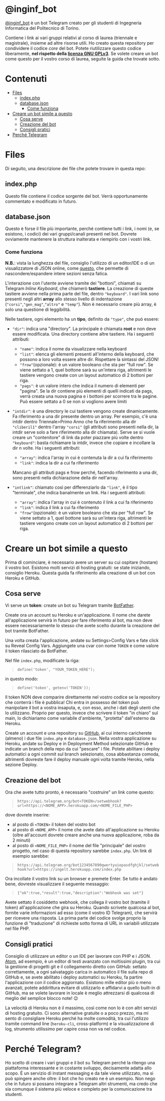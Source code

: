 # @inginf_bot

[@inginf_bot](https://politoinginf.000webhostapp.com) è un bot Telegram creato per gli studenti di Ingegneria Informatica del Politecnico di Torino.

Contiene i link ai vari gruppi relativi al corso di laurea (triennale e magistrale), insieme ad altre risorse utili.
Ho creato questa repository per condividere il codice *core* del bot. Potete riutilizzare questo codice liberamente, **nel rispetto della [licenza GNU GPLv3](https://www.gnu.org/licenses/gpl-3.0.html)**.
Se volete creare un bot come questo per il vostro corso di laurea, seguite la guida che trovate sotto.

# Contenuti

- [Files](#files)
	- [index.php](#index.php)
	- [database.json](#database.json)
		- [Come funziona](#come-funziona) 
- [Creare un bot simile a questo](#creare-un-bot-simile-a-questo)
	- [Cosa serve](#cosa-serve)
	- [Creazione del bot](#creazione-del-bot)
	- [Consigli pratici](#consigli-pratici)
- [Perché Telegram](#perché-telegram)

# Files

Di seguito, una descrizione dei file che potete trovare in questa repo:

## index.php

Questo file contiene il codice sorgente del bot. Verrà opportunamente commentato e modificato in futuro.

## database.json

Questo è forse il file più importante, perché contiene tutti i link, i nomi (e, se esistono, i codici) dei vari gruppi/canali presenti nel bot. Dovrete ovviamente mantenere la struttura inalterata e riempirlo con i vostri link.

### Come funziona

**N.B.**: vista la lunghezza del file, consiglio l'utilizzo di un editor/IDE o di un visualizzatore di JSON online, come [questo](https://jsonformatter.curiousconcept.com/), che permette di nascondere/espandere intere sezioni senza fatica.

L'interazione con l'utente avviene tramite dei "bottoni", chiamati su Telegram *Inline Keyboard*, che chiamerò **tastiere**. La creazione di queste tastiere avviene nella prima parte del file, dentro `"keyboard"`.
I vari link sono presenti negli altri **array** allo stesso livello di indentazione (`"corsi"`,`"gen_mag"`,`"altro"` e `"temp"`). Non è necessario creare più array, è solo una questione di leggibilità.

Nelle tastiere, ogni elemento ha un **tipo**, definito da `"type"`, che può essere:

- `"dir"`: indica una "directory". La principale è chiamata **root** e non deve essere modificata. Una directory contiene altre tastiere.
Ha i seguenti attributi:

	- `"name"`: indica il nome da visualizzare nella keyboard
	- `"list"`: elenca gli elementi presenti all'interno della keyboard, che possono a loro volta essere altre dir. Rispettare la sintassi del JSON!
	- `"frow"`(opzionale): è un valore booleano che sta per "full row". Se viene settato a 1, quel bottone sarà su un'intera riga, altrimenti le tastiere vengono create con un layout automatico di 2 bottoni per riga.
	- `"pags"`: è un valore intero che indica il numero di elementi per "pagina". Se la dir contiene più elementi di quelli indicati da pags, verrà creata una nuova pagina e i bottoni per scorrere tra le pagine. Può essere settato a 0 se non si vogliono avere limiti
 
- `"intdir"`: è una directory le cui tastiere vengono create dinamicamente. Fa riferimento a una dir presente dentro un array. Per esempio, c'è una intdir dentro Triennale>Primo Anno che fa riferimento alla dir `"cliberil1"` dentro l'array `"corsi"` (gli attributi sono presenti nella dir, la intdir serve solo a fare riferimento alla dir chiamata). Serve se si vuole creare un "contenitore" di link da poter piazzare più volte dentro `"keyboard"`: basta richiamare la intdir, invece che copiare e incollare la dir n volte.
Ha i seguenti attributi:

	- `"array"`: indica l'array in cui è contenuta la dir a cui fa riferimento
	- `"link"`: indica la dir a cui fa riferimento

	Mancano gli attributi pags e frow perché, facendo riferimento a una dir, sono presenti nella dichiarazione della dir nell'array.
	
- `"intlink"`: chiamato così per differenziarlo da `"link"`, è il tipo "terminale", che indica banalmente un link.
Ha i seguenti attributi:
	
	- `"array"`: indica l'array in cui è contenuto il link a cui fa riferimento
	- `"link"`: indica il link a cui fa riferimento
	- `"frow"`(opzionale): è un valore booleano che sta per "full row". Se viene settato a 1, quel bottone sarà su un'intera riga, altrimenti le tastiere vengono create con un layout automatico di 2 bottoni per riga.

# Creare un bot simile a questo

Prima di cominciare, è necessario avere un server su cui ospitare (hostare) il vostro bot. Esistono molti servizi di hosting gratuiti: se state iniziando, consiglio Heroku.
Questa guida fa riferimento alla creazione di un bot con Heroku e GitHub.

## Cosa serve

Vi serve un **token**: create un bot su Telegram tramite [BotFather](https://t.me/botfather).

Create ora un account su Heroku e un'applicazione. Il nome che darete all'applicazione servirà in futuro per fare riferimento al bot, ma non deve essere necessariamente lo stesso che avete scelto durante la creazione del bot tramite BotFather.

Una volta creata l'applicazione, andate su Settings>Config Vars e fate click su Reveal Config Vars. Aggiungete una cvar con nome `TOKEN` e come valore il token rilasciato da BotFather.

Nel file `index.php`, modificate la riga:

> `define('token', "YOUR_TOKEN_HERE");`

in questo modo:

> `define('token', getenv('TOKEN'));`

Il token NON deve comparire direttamente nel vostro codice se la repository che conterrà i file è pubblica! Chi entra in possesso del token può manipolare il bot a vostra insaputa, e, con esso, anche i dati degli utenti che lo utilizzano. Proprio per questo, invece che scrivere il token "in chiaro" sul main, lo dichiariamo come variabile d'ambiente, "protetta" dall'esterno da Heroku.

Create un account e una repository su [GitHub](https://github.com), al cui interno caricherete (almeno) i due file `index.php` e `database.json`. Nella vostra applicazione su Heroku, andate su Deploy e in Deployment Method selezionate GitHub e indicate un branch della repo da cui "pescare" i file. Potete abilitare i deploy automatici a ogni commit sul branch selezionato, cosa abbastanza comoda, altrimenti dovreste fare il deploy manuale ogni volta tramite Heroku, nella sezione Deploy.

## Creazione del bot

Ora che avete tutto pronto, è necessario "costruire" un link come questo:

> `https://api.telegram.org/bot<TOKEN>/setwebhook?url=https://<NOME_APP>.herokuapp.com/<NOME_FILE_PHP>`

dove dovrete inserire:
- al posto di `<TOKEN>` il token del vostro bot
- al posto di `<NOME_APP>` il nome che avete dato all'applicazione su Heroku (oltre all'account dovrete creare anche una nuova applicazione, roba da 2 minuti)
- al posto di `<NOME_FILE_PHP>` il nome del file "principale" del vostro progetto, nel caso di questa repository sarebbe `index.php`. Un link di esempio sarebbe:

> `https://api.telegram.org/bot1234567890qwertyuiopasdfghjkl/setwebhook?url=https://ingelt.herokuapp.com/index.php`

Ora incollate il vostro link su un browser e premete Enter. Se tutto è andato bene, dovreste visualizzare il seguente messaggio:

> `{"ok":true,"result":true,"description":"Webhook was set"}`

Avete settato il cosiddetto webhook, che collega il vostro bot (tramite il token) all'applicazione che gira su Heroku. Quando scrivete qualcosa al bot, fornite varie informazioni ad esso (come il vostro ID Telegram), che servirà per ricevere una risposta. La prima parte del codice svolge proprio la funzione di "traduzione" di richieste sotto forma di URL in variabili utilizzate nel file PHP.

## Consigli pratici

Consiglio di utilizzare un editor o un IDE per lavorare con PHP e i JSON. [Atom](https://atom.io), ad esempio, è un editor di testi avanzato con moltissimi plugin, tra cui la gestione di progetti git e il collegamento diretto con GitHub: settato correttamente, a ogni salvataggio carica in automatico il file sulla repo di GitHub e, se avete abilitato i deploy automatici su Heroku, fa partire l'applicazione con il codice aggiornato. Esistono mille editor più o meno avanzati, potete addirittura evitare di utilizzarlo e affidarvi a quello built-in di GitHub, ma se volete lavorare in locale è meglio attrezzarsi di qualcosa di meglio del semplice blocco note! :wink:

La velocità di Heroku non è il massimo, così come non lo è con altri servizi di hosting gratuito. Ci sono alternative gratuite o a poco prezzo, ma mi sento di consigliare Heroku perché ha molte comodità, tra cui l'utilizzo tramite command line (`heroku-cli`, cross-platform) e la visualizzazione di log, strumento utilissimo per capire cosa non va nel codice.

# Perché Telegram?

Ho scelto di creare i vari gruppi e il bot su Telegram perché la ritengo una piattaforma interessante e in costante sviluppo, decisamente adatta allo scopo. È un servizio di instant messaging e da tale viene utilizzato, ma si può spingere anche oltre: il bot che ho creato ne è un esempio. Non nego che in futuro si possano integrare a Telegram altri strumenti, ma credo che sia comunque il sistema più veloce e completo per la comunicazione tra studenti.
